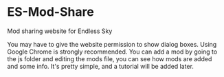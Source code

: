 # ES-Mod-Share
Mod sharing website for Endless Sky

You may have to give the website permission to show dialog boxes. Using Google Chrome is strongly recommended.
You can add a mod by going to the js folder and editing the mods file, you can see how mods are added and some info. It's pretty simple, and a tutorial will be added later.
